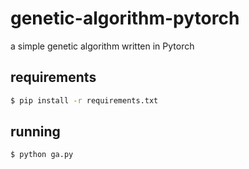 # genetic-algorithm-pytorch

a simple genetic algorithm written in Pytorch

## requirements

```bash
$ pip install -r requirements.txt
```

## running

```bash
$ python ga.py
```
